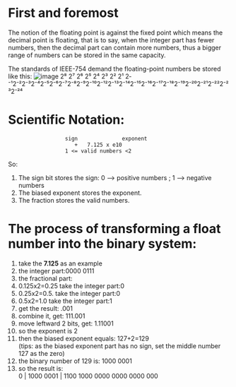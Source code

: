 # First and foremost
The notion of the floating point is against the fixed point which means the decimal point is floating, that is to say, when the integer part has fewer numbers, then the decimal part can contain more numbers, thus a bigger range of numbers can be stored in the same capacity.

The standards of IEEE-754 demand the floating-point numbers be stored like this:
![image](https://github.com/user-attachments/assets/e740f262-2377-4f7e-8560-c796e50781bb)
              2⁸  2⁷  2⁶  2⁵  2⁴  2³  2²  2¹ 2­⁻¹2⁻²2⁻³2⁻⁴2⁻⁵2⁻⁶2⁻⁷2⁻⁸2⁻⁹2⁻¹⁰2⁻¹²2⁻¹³2⁻¹⁴2⁻¹⁵2⁻¹⁶2⁻¹⁷2⁻¹⁸2⁻¹⁹2⁻²⁰2⁻²¹2⁻²²2⁻²³2⁻²⁴
# Scientific Notation:
                      sign              exponent
                         +   7.125 x e10
                      1 <= valid numbers <2
So:
1. The sign bit stores the sign:	0	-->	  positive numbers ;  1	 -->     negative numbers
2. The biased exponent stores the exponent.
3. The fraction stores the valid numbers.
# The process of transforming a float number into the binary system:
1. take the **7.125** as an example  
2. the integer part:0000 0111                 
3. the fractional part:             
4. 0.125x2=0.25  take the integer part:0  
5. 0.25x2=0.5.  take the integer part:0  
6. 0.5x2=1.0  take the integer part:1  
7. get the result:    .001  
8. combine it, get: 111.001    
9. move leftward 2 bits, get: 1.11001  
10. so the exponent is 2  
11. then the biased exponent equals: 127+2=129   
(tips: as the biased exponent part has no sign, set the middle number 127 as the zero)   
12. the binary number of 129 is: 1000 0001    
13. so the result is:   
0 | 1000 0001 | 1100 1000 0000 0000 0000 000   
